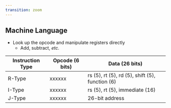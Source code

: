 ```yaml
---
transition: zoom
---
```


## Machine Language

- Look up the opcode and manipulate registers directly
  - Add, subtract, *etc.*

| Instruction Type | Opcode (6 bits) | Data (26 bits)                                                           |
|------------------|-----------------|--------------------------------------------------------------------------|
| R-Type           | xxxxxx          | rs (5), rt (5), rd (5), shift (5), function (6)                          |
| I-Type           | xxxxxx          | rs (5), rt (5), immediate (16)                                           |
| J-Type           | xxxxxx          | 26-bit address                                                           |